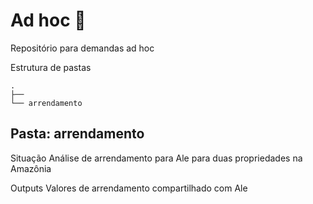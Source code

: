 # Ad hoc :toolbox:

Repositório para demandas ad hoc

Estrutura de pastas

    .
    ├── 
    └── arrendamento
    
## Pasta: arrendamento

Situação
Análise de arrendamento para Ale para duas propriedades na Amazônia

Outputs
Valores de arrendamento compartilhado com Ale
